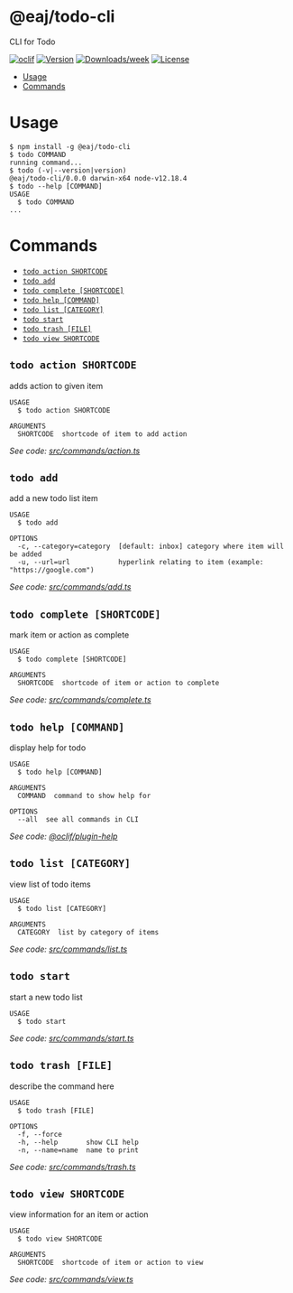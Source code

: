 @eaj/todo-cli
=============

CLI for Todo

[![oclif](https://img.shields.io/badge/cli-oclif-brightgreen.svg)](https://oclif.io)
[![Version](https://img.shields.io/npm/v/@eaj/todo-cli.svg)](https://npmjs.org/package/@eaj/todo-cli)
[![Downloads/week](https://img.shields.io/npm/dw/@eaj/todo-cli.svg)](https://npmjs.org/package/@eaj/todo-cli)
[![License](https://img.shields.io/npm/l/@eaj/todo-cli.svg)](https://github.com/ErikAugust/todo/blob/master/package.json)

<!-- toc -->
* [Usage](#usage)
* [Commands](#commands)
<!-- tocstop -->
# Usage
<!-- usage -->
```sh-session
$ npm install -g @eaj/todo-cli
$ todo COMMAND
running command...
$ todo (-v|--version|version)
@eaj/todo-cli/0.0.0 darwin-x64 node-v12.18.4
$ todo --help [COMMAND]
USAGE
  $ todo COMMAND
...
```
<!-- usagestop -->
# Commands
<!-- commands -->
* [`todo action SHORTCODE`](#todo-action-shortcode)
* [`todo add`](#todo-add)
* [`todo complete [SHORTCODE]`](#todo-complete-shortcode)
* [`todo help [COMMAND]`](#todo-help-command)
* [`todo list [CATEGORY]`](#todo-list-category)
* [`todo start`](#todo-start)
* [`todo trash [FILE]`](#todo-trash-file)
* [`todo view SHORTCODE`](#todo-view-shortcode)

## `todo action SHORTCODE`

adds action to given item

```
USAGE
  $ todo action SHORTCODE

ARGUMENTS
  SHORTCODE  shortcode of item to add action
```

_See code: [src/commands/action.ts](https://github.com/ErikAugust/todo/blob/v0.0.0/src/commands/action.ts)_

## `todo add`

add a new todo list item

```
USAGE
  $ todo add

OPTIONS
  -c, --category=category  [default: inbox] category where item will be added
  -u, --url=url            hyperlink relating to item (example: "https://google.com")
```

_See code: [src/commands/add.ts](https://github.com/ErikAugust/todo/blob/v0.0.0/src/commands/add.ts)_

## `todo complete [SHORTCODE]`

mark item or action as complete

```
USAGE
  $ todo complete [SHORTCODE]

ARGUMENTS
  SHORTCODE  shortcode of item or action to complete
```

_See code: [src/commands/complete.ts](https://github.com/ErikAugust/todo/blob/v0.0.0/src/commands/complete.ts)_

## `todo help [COMMAND]`

display help for todo

```
USAGE
  $ todo help [COMMAND]

ARGUMENTS
  COMMAND  command to show help for

OPTIONS
  --all  see all commands in CLI
```

_See code: [@oclif/plugin-help](https://github.com/oclif/plugin-help/blob/v3.2.2/src/commands/help.ts)_

## `todo list [CATEGORY]`

view list of todo items

```
USAGE
  $ todo list [CATEGORY]

ARGUMENTS
  CATEGORY  list by category of items
```

_See code: [src/commands/list.ts](https://github.com/ErikAugust/todo/blob/v0.0.0/src/commands/list.ts)_

## `todo start`

start a new todo list

```
USAGE
  $ todo start
```

_See code: [src/commands/start.ts](https://github.com/ErikAugust/todo/blob/v0.0.0/src/commands/start.ts)_

## `todo trash [FILE]`

describe the command here

```
USAGE
  $ todo trash [FILE]

OPTIONS
  -f, --force
  -h, --help       show CLI help
  -n, --name=name  name to print
```

_See code: [src/commands/trash.ts](https://github.com/ErikAugust/todo/blob/v0.0.0/src/commands/trash.ts)_

## `todo view SHORTCODE`

view information for an item or action

```
USAGE
  $ todo view SHORTCODE

ARGUMENTS
  SHORTCODE  shortcode of item or action to view
```

_See code: [src/commands/view.ts](https://github.com/ErikAugust/todo/blob/v0.0.0/src/commands/view.ts)_
<!-- commandsstop -->
